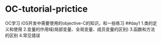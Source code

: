 # OC-tutorial-prictice
OC学习
iOS开发中需要使用的objective-C的知识，和一些练习
##day1
1.类的定义和使用
2.变量的作用域(局部变量、全局变量、成员变量的区别)
3.函数和方法的区别
4.常见错误
